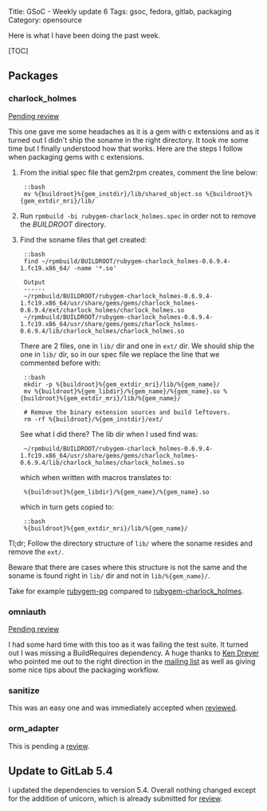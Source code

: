 Title: GSoC - Weekly update 6
Tags: gsoc, fedora, gitlab, packaging
Category: opensource

Here is what I have been doing the past week.

[TOC]

## Packages

### charlock_holmes

[Pending review][charlock]

This one gave me some headaches as it is a gem with c extensions and as it turned
out I didn't ship the soname in the right directory. It took me some time but I
finally understood how that works. Here are the steps I follow when packaging gems
with c extensions.

1. From the initial spec file that gem2rpm creates, comment the line below:

        ::bash
        mv %{buildroot}%{gem_instdir}/lib/shared_object.so %{buildroot}%{gem_extdir_mri}/lib/

2. Run `rpmbuild -bi rubygem-charlock_holmes.spec` in order not to remove the
  *BUILDROOT* directory.
  
3. Find the soname files that get created:

        ::bash
        find ~/rpmbuild/BUILDROOT/rubygem-charlock_holmes-0.6.9.4-1.fc19.x86_64/ -name '*.so'
        
        Output
        ------
        ~/rpmbuild/BUILDROOT/rubygem-charlock_holmes-0.6.9.4-1.fc19.x86_64/usr/share/gems/gems/charlock_holmes-0.6.9.4/ext/charlock_holmes/charlock_holmes.so
        ~/rpmbuild/BUILDROOT/rubygem-charlock_holmes-0.6.9.4-1.fc19.x86_64/usr/share/gems/gems/charlock_holmes-0.6.9.4/lib/charlock_holmes/charlock_holmes.so

    There are 2 files, one in `lib/` dir and one in `ext/` dir. We should ship the one in
    `lib/` dir, so in our spec file we replace the line that we commented before with:
  
        ::bash
        mkdir -p %{buildroot}%{gem_extdir_mri}/lib/%{gem_name}/
        mv %{buildroot}%{gem_libdir}/%{gem_name}/%{gem_name}.so %{buildroot}%{gem_extdir_mri}/lib/%{gem_name}/

        # Remove the binary extension sources and build leftovers.
        rm -rf %{buildroot}/%{gem_instdir}/ext/

    See what I did there? The lib dir when I used find was:
  
        ~/rpmbuild/BUILDROOT/rubygem-charlock_holmes-0.6.9.4-1.fc19.x86_64/usr/share/gems/gems/charlock_holmes-0.6.9.4/lib/charlock_holmes/charlock_holmes.so

    which when written with macros translates to:
  
        %{buildroot}%{gem_libdir}/%{gem_name}/%{gem_name}.so

    which in turn gets copied to:
  
        ::bash
        %{buildroot}%{gem_extdir_mri}/lib/%{gem_name}/

Tl;dr;
Follow the directory structure of `lib/` where the soname resides and remove the
`ext/`.

Beware that there are cases where this structure is not the same and the soname
is found right in `lib/` dir and not in `lib/%{gem_name}/`.

Take for example [rubygem-pg][] compared to [rubygem-charlock_holmes][].

### omniauth

[Pending review][omniauth]

I had some hard time with this too as it was failing the test suite. It turned out
I was missing a BuildRequires dependency. A huge thanks to [Ken Dreyer][] who
pointed me out to the right direction in the [mailing list][] as well as giving
some nice tips about the packaging workflow.

### sanitize

This was an easy one and was immediately accepted when [reviewed][sanitize].

### orm_adapter

This is pending a [review][orm].

## Update to GitLab 5.4

I updated the dependencies to version 5.4. Overall nothing changed except for the
addition of unicorn, which is already submitted for [review][unicorn].


[rubygem-pg]: http://pkgs.fedoraproject.org/cgit/rubygem-pg.git/tree/rubygem-pg.spec#n61
[rubygem-charlock_holmes]: https://github.com/axilleas/fedora/blob/master/packages/rubygem-charlock_holmes/rubygem-charlock_holmes.spec#L54
[mailing list]: https://lists.fedoraproject.org/pipermail/ruby-sig/2013-July/001393.html
[Ken Dreyer]: https://fedoraproject.org/wiki/User:Ktdreyer
[unicorn]: https://bugzilla.redhat.com/show_bug.cgi?id=786636
[sanitize]: https://bugzilla.redhat.com/show_bug.cgi?id=989132
[orm]: https://bugzilla.redhat.com/show_bug.cgi?id=988938
[charlock]: https://bugzilla.redhat.com/show_bug.cgi?id=989143
[omniauth]: https://bugzilla.redhat.com/show_bug.cgi?id=989775

